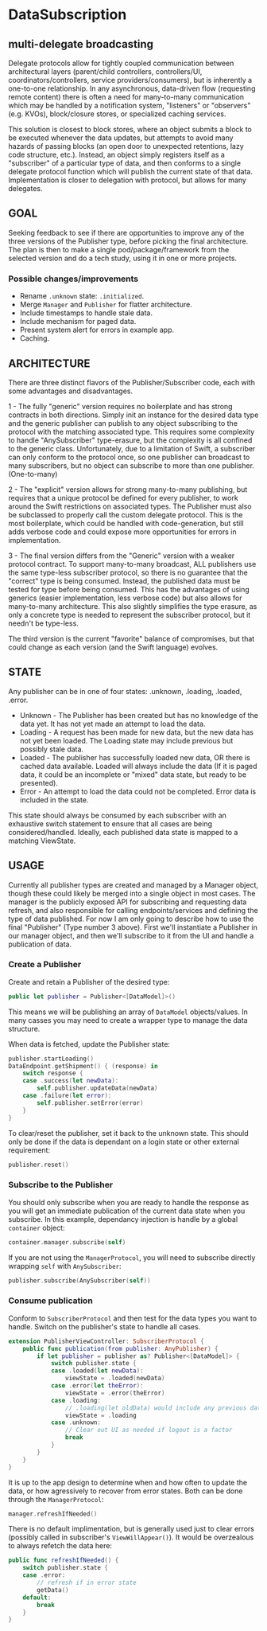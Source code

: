 # DataSubscription
## multi-delegate broadcasting

Delegate protocols allow for tightly coupled communication between architectural layers (parent/child controllers, controllers/UI, coordinators/controllers, service providers/consumers), but is inherently a one-to-one relationship. In any asynchronous, data-driven flow (requesting remote content) there is often a need for many-to-many communication which may be handled by a notification system, "listeners" or "observers"(e.g. KVOs), block/closure stores, or specialized caching services.

This solution is closest to block stores, where an object submits a block to be executed whenever the data updates, but attempts to avoid many hazards of passing blocks (an open door to unexpected retentions, lazy code structure, etc.). Instead, an object simply registers itself as a "subscriber" of a particular type of data, and then conforms to a single delegate protocol function which will publish the current state of that data. Implementation is closer to delegation with protocol, but allows for many delegates.

## GOAL

Seeking feedback to see if there are opportunities to improve any of the three versions of the Publisher type, before picking the final architecture. The plan is then to make a single pod/package/framework from the selected version and do a tech study, using it in one or more projects.

### Possible changes/improvements
- Rename `.unknown` state: `.initialized`.
- Merge `Manager` and `Publisher` for flatter architecture.
- Include timestamps to handle stale data.
- Include mechanism for paged data.
- Present system alert for errors in example app.
- Caching.

## ARCHITECTURE

There are three distinct flavors of the Publisher/Subscriber code, each with some advantages and disadvantages.

1 - The fully "generic" version requires no boilerplate and has strong contracts in both directions. Simply init an instance for the desired data type and the generic publisher can publish to any object subscribing to the protocol with the matching associated type. This requires some complexity to handle "AnySubscriber" type-erasure, but the complexity is all confined to the generic class. Unfortunately, due to a limitation of Swift, a subscriber can only conform to the protocol once, so one publisher can broadcast to many subscribers, but no object can subscribe to more than one publisher. (One-to-many)

2 - The "explicit" version allows for strong many-to-many publishing, but requires that a unique protocol be defined for every publisher, to work around the Swift restrictions on associated types. The Publisher must also be subclassed to properly call the custom delegate protocol. This is the most boilerplate, which could be handled with code-generation, but still adds verbose code and could expose more opportunities for errors in implementation.

3 - The final version differs from the "Generic" version with a weaker protocol contract. To support many-to-many broadcast, ALL publishers use the same type-less subscriber protocol, so there is no guarantee that the "correct" type is being consumed. Instead, the published data must be tested for type before being consumed. This has the advantages of using generics (easier implementation, less verbose code) but also allows for many-to-many architecture. This also slightly simplifies the type erasure, as only a concrete type is needed to represent the subscriber protocol, but it needn't be type-less.

The third version is the current "favorite" balance of compromises, but that could change as each version (and the Swift language) evolves.

## STATE

Any publisher can be in one of four states: .unknown, .loading, .loaded, .error.

- Unknown - The Publisher has been created but has no knowledge of the data yet. It has not yet made an attempt to load the data.
- Loading - A request has been made for new data, but the new data has not yet been loaded. The Loading state may include previous but possibly stale data.
- Loaded - The publisher has successfully loaded new data, OR there is cached data available. Loaded will always include the data (If it is paged data, it could be an incomplete or "mixed" data state, but ready to be presented).
- Error - An attempt to load the data could not be completed. Error data is included in the state.

This state should always be consumed by each subscriber with an exhaustive switch statement to ensure that all cases are being considered/handled. Ideally, each published data state is mapped to a matching ViewState.

## USAGE

Currently all publisher types are created and managed by a Manager object, though these could likely be merged into a single object in most cases. The manager is the publicly exposed API for subscribing and requesting data refresh, and also responsible for calling endpoints/services and defining the type of data published. For now I am only going to describe how to use the final "Publisher" (Type number 3 above). First we'll instantiate a Publisher in our manager object, and then we'll subscribe to it from the UI and handle a publication of data.

### Create a Publisher

Create and retain a Publisher of the desired type:
```swift
public let publisher = Publisher<[DataModel]>()
```
This means we will be publishing an array of `DataModel` objects/values. In many casses you may need to create a wrapper type to manage the data structure.

When data is fetched, update the Publisher state:
```swift
publisher.startLoading()
DataEndpoint.getShipment() { (response) in
    switch response {
    case .success(let newData):
        self.publisher.updateData(newData)
    case .failure(let error):
        self.publisher.setError(error)
    }
}
```

To clear/reset the publisher, set it back to the unknown state. This should only be done if the data is dependant on a login state or other external requirement:
```swift
publisher.reset()
```

### Subscribe to the Publisher

You should only subscribe when you are ready to handle the response as you will get an immediate publication of the current data state when you subscribe. In this example, dependancy injection is handle by a global `container` object:
```swift
container.manager.subscribe(self)
```

If you are not using the `ManagerProtocol`, you will need to subscribe directly wrapping `self` with `AnySubscriber`:
```swift
publisher.subscribe(AnySubscriber(self))
```

### Consume publication

Conform to `SubscriberProtocol` and then test for the data types you want to handle. Switch on the publisher's state to handle all cases.

```swift
extension PublisherViewController: SubscriberProtocol {
    public func publication(from publisher: AnyPublisher) {
        if let publisher = publisher as? Publisher<[DataModel]> {
            switch publisher.state {
            case .loaded(let newData):
                viewState = .loaded(newData)
            case .error(let theError):
                viewState = .error(theError)
            case .loading:
                // .loading(let oldData) would include any previous data, if available
                viewState = .loading
            case .unknown:
                // Clear out UI as needed if logout is a factor
                break
            }
        }
    }
}
```
It is up to the app design to determine when and how often to update the data, or how agressively to recover from error states. Both can be done through the `ManagerProtocol`:

```swift
manager.refreshIfNeeded()
```

There is no default implimentation, but is generally used just to clear errors (possibly called in subscriber's `ViewWillAppear()`). It would be overzealous to always refetch the data here:

```swift
public func refreshIfNeeded() {
    switch publisher.state {
    case .error:
        // refresh if in error state
        getData()
    default:
        break
    }
}
```
